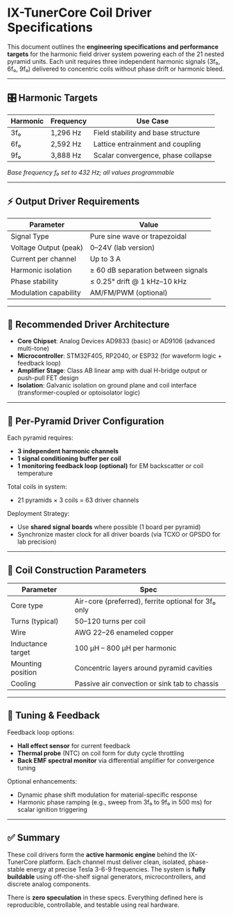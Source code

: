 # IX-TunerCore Coil Driver Specifications

This document outlines the **engineering specifications and performance targets** for the harmonic field driver system powering each of the 21 nested pyramid units. Each unit requires three independent harmonic signals (3f₀, 6f₀, 9f₀) delivered to concentric coils without phase drift or harmonic bleed.

---

## 🎛️ Harmonic Targets

| Harmonic | Frequency | Use Case                              |
|----------|-----------|----------------------------------------|
| 3f₀      | 1,296 Hz  | Field stability and base structure     |
| 6f₀      | 2,592 Hz  | Lattice entrainment and coupling       |
| 9f₀      | 3,888 Hz  | Scalar convergence, phase collapse     |

*Base frequency f₀ set to 432 Hz; all values programmable*

---

## ⚡ Output Driver Requirements

| Parameter               | Value                              |
|-------------------------|-------------------------------------|
| Signal Type             | Pure sine wave or trapezoidal       |
| Voltage Output (peak)   | 0–24V (lab version)                 |
| Current per channel     | Up to 3 A                           |
| Harmonic isolation      | ≥ 60 dB separation between signals  |
| Phase stability         | ≤ 0.25° drift @ 1 kHz–10 kHz        |
| Modulation capability   | AM/FM/PWM (optional)                |

---

## 🧠 Recommended Driver Architecture

- **Core Chipset**: Analog Devices AD9833 (basic) or AD9106 (advanced multi-tone)
- **Microcontroller**: STM32F405, RP2040, or ESP32 (for waveform logic + feedback loop)
- **Amplifier Stage**: Class AB linear amp with dual H-bridge output or push-pull FET design
- **Isolation**: Galvanic isolation on ground plane and coil interface (transformer-coupled or optoisolator logic)

---

## 🔁 Per-Pyramid Driver Configuration

Each pyramid requires:
- **3 independent harmonic channels**
- **1 signal conditioning buffer per coil**
- **1 monitoring feedback loop (optional)** for EM backscatter or coil temperature

Total coils in system:
- 21 pyramids × 3 coils = 63 driver channels

Deployment Strategy:
- Use **shared signal boards** where possible (1 board per pyramid)
- Synchronize master clock for all driver boards (via TCXO or GPSDO for lab precision)

---

## 🔧 Coil Construction Parameters

| Parameter            | Spec                            |
|----------------------|----------------------------------|
| Core type            | Air-core (preferred), ferrite optional for 3f₀ only  
| Turns (typical)      | 50–120 turns per coil            |
| Wire                 | AWG 22–26 enameled copper        |
| Inductance target    | 100 µH – 800 µH per harmonic     |
| Mounting position    | Concentric layers around pyramid cavities  
| Cooling              | Passive air convection or sink tab to chassis  

---

## 🧪 Tuning & Feedback

Feedback loop options:
- **Hall effect sensor** for current feedback
- **Thermal probe** (NTC) on coil form for duty cycle throttling
- **Back EMF spectral monitor** via differential amplifier for convergence tuning

Optional enhancements:
- Dynamic phase shift modulation for material-specific response
- Harmonic phase ramping (e.g., sweep from 3f₀ to 9f₀ in 500 ms) for scalar ignition triggering

---

## ✅ Summary

These coil drivers form the **active harmonic engine** behind the IX-TunerCore platform. Each channel must deliver clean, isolated, phase-stable energy at precise Tesla 3-6-9 frequencies. The system is **fully buildable** using off-the-shelf signal generators, microcontrollers, and discrete analog components.

There is **zero speculation** in these specs. Everything defined here is reproducible, controllable, and testable using real hardware.

